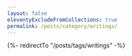 ```yaml
---
layout: false
eleventyExcludeFromCollections: true
permalink: /posts/category/writings/
---
```


{%- redirectTo "/posts/tags/writings" -%}

